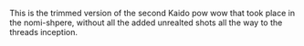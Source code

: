 This is the trimmed version of the second Kaido pow wow that took place in the nomi-shpere, without all the added unrealted shots all the way to the threads inception.
